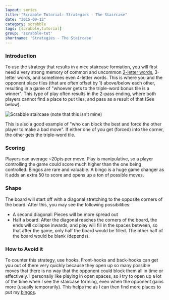 ```yaml
---
layout: series
title: "Scrabble Tutorial: Strategies - The Staircase"
date: "2015-09-12"
category: scrabble
tags: [scrabble,tutorial]
group: 'scrabble-tut'
shortname: 'Strategies - The Staircase'
---
```


### Introduction

To use the strategy that results in a nice staircase formation, you will first
need a very strong memory of common and uncommon [2-letter words][tl], 3-letter
words, and sometimes even 4-letter words. This is where you and the opponent
place tiles (that are often offset by 1) above/below each other, resulting in a
game of "whoever gets to the triple-word bonus tile is a winner". This type of
play often results in the 2-pass ending, where both players cannot find a place
to put tiles, and pass as a result of that (See below).

![Scrabble staircase (note that this isn't mine)][sl]

This is also a good example of "who can block the best and force the other
player to make a bad move". If either one of you get (forced) into the corner,
the other gets the triple-word tile.

### Scoring

Players can average ~20pts per move. Play is manipulative, so a player
controlling the game could score much higher than the one being controlled.
Bingos are rare and valuable. A bingo is a huge game changer as it adds an extra
50 to score and opens up a ton of possible moves.

### Shape

The board will start off with a diagonal stretching to the opposite corners of
the board. After this, you may see the following possibilities:

- A second diagonal: Pieces will be more spread out
- Half a board: After the diagonal reaches the corners of the board, the ends
  will collapse inwards, and play will fill in the spaces between, so that after
  the game, only half the board would be filled. The other half of the board
  would be blank (depends).

### How to Avoid it

To counter this strategy, use hooks. Front-hooks and back-hooks can get you out
of there very quickly because they open up so many possible moves that there is
no way that the opponent could block them all in time or effectively. I
personally like playing in open spaces, so I try to open up a lot of the time
when I see the staircase forming, even when the opponent gains more (usually
temporarily). This helps me as I can then find more places to put my
[bingos][bingos].

[tl]: /scrabble/2015/08/13/scrabble-2-letter-words.html
[sl]: http://i1276.photobucket.com/albums/y478/1aandy/Screenshots/scrabble-ladder_zpse501d870.jpg
[bingos]: /scrabble/2015/08/20/scrabble-bingos.html
